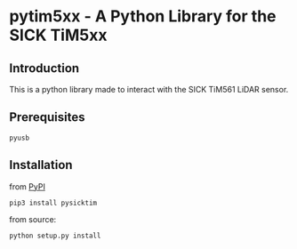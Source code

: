 # pytim5xx - A Python Library for the SICK TiM5xx

Introduction
------

This is a python library made to interact with the SICK TiM561 LiDAR sensor.


Prerequisites
------
    pyusb


## Installation

from [PyPI](https://pypi.org/project/pysicktim/)

    pip3 install pysicktim

from source:

    python setup.py install

